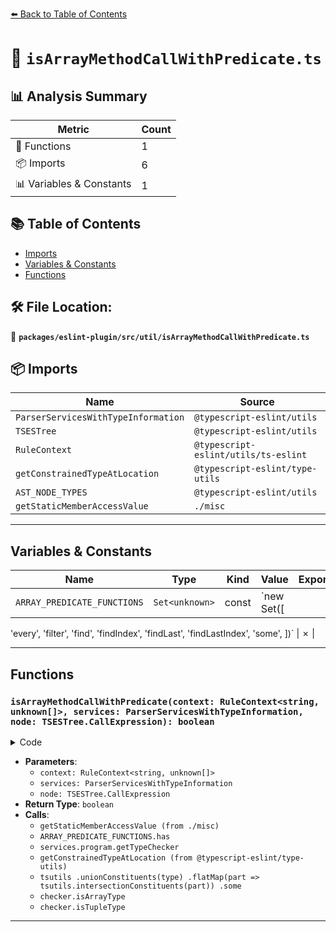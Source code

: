 [⬅️ Back to Table of Contents](../../../../index.md)

# 📄 `isArrayMethodCallWithPredicate.ts`

## 📊 Analysis Summary

| Metric | Count |
|--------|-------|
| 🔧 Functions | 1 |
| 📦 Imports | 6 |
| 📊 Variables & Constants | 1 |

## 📚 Table of Contents

- [Imports](#imports)
- [Variables & Constants](#variables-constants)
- [Functions](#functions)

## 🛠️ File Location:
📂 **`packages/eslint-plugin/src/util/isArrayMethodCallWithPredicate.ts`**

## 📦 Imports

| Name | Source |
|------|--------|
| `ParserServicesWithTypeInformation` | `@typescript-eslint/utils` |
| `TSESTree` | `@typescript-eslint/utils` |
| `RuleContext` | `@typescript-eslint/utils/ts-eslint` |
| `getConstrainedTypeAtLocation` | `@typescript-eslint/type-utils` |
| `AST_NODE_TYPES` | `@typescript-eslint/utils` |
| `getStaticMemberAccessValue` | `./misc` |


---

## Variables & Constants

| Name | Type | Kind | Value | Exported |
|------|------|------|-------|----------|
| `ARRAY_PREDICATE_FUNCTIONS` | `Set<unknown>` | const | `new Set<unknown>([
  'every',
  'filter',
  'find',
  'findIndex',
  'findLast',
  'findLastIndex',
  'some',
])` | ✗ |


---

## Functions

### `isArrayMethodCallWithPredicate(context: RuleContext<string, unknown[]>, services: ParserServicesWithTypeInformation, node: TSESTree.CallExpression): boolean`

<details><summary>Code</summary>

```ts
export function isArrayMethodCallWithPredicate(
  context: RuleContext<string, unknown[]>,
  services: ParserServicesWithTypeInformation,
  node: TSESTree.CallExpression,
): boolean {
  if (node.callee.type !== AST_NODE_TYPES.MemberExpression) {
    return false;
  }

  const staticAccessValue = getStaticMemberAccessValue(node.callee, context);

  if (!ARRAY_PREDICATE_FUNCTIONS.has(staticAccessValue)) {
    return false;
  }

  const checker = services.program.getTypeChecker();
  const type = getConstrainedTypeAtLocation(services, node.callee.object);
  return tsutils
    .unionConstituents(type)
    .flatMap(part => tsutils.intersectionConstituents(part))
    .some(t => checker.isArrayType(t) || checker.isTupleType(t));
}
```
</details>

- **Parameters**:
  - `context: RuleContext<string, unknown[]>`
  - `services: ParserServicesWithTypeInformation`
  - `node: TSESTree.CallExpression`
- **Return Type**: `boolean`
- **Calls**:
  - `getStaticMemberAccessValue (from ./misc)`
  - `ARRAY_PREDICATE_FUNCTIONS.has`
  - `services.program.getTypeChecker`
  - `getConstrainedTypeAtLocation (from @typescript-eslint/type-utils)`
  - `tsutils
    .unionConstituents(type)
    .flatMap(part => tsutils.intersectionConstituents(part))
    .some`
  - `checker.isArrayType`
  - `checker.isTupleType`

---